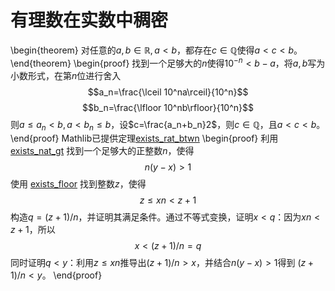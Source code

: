 # 有理数在实数中稠密

\begin{theorem}
对任意的$a,b\in\mathbb{R},a<b$，都存在$c\in\mathbb{Q}$使得$a<c<b$。
\end{theorem}
\begin{proof}
找到一个足够大的$n$使得$10^{-n}<b-a$，将$a,b$写为小数形式，在第$n$位进行舍入
$$a_n=\frac{\lceil 10^na\rceil}{10^n}$$
$$b_n=\frac{\lfloor 10^nb\rfloor}{10^n}$$
则$a\le a_n<b,a<b_n\le b$，设$c=\frac{a_n+b_n}2$，则$c\in\mathbb{Q}$，且$a<c<b$。
\end{proof}
Mathlib已提供定理[exists_rat_btwn](https://leanprover-community.github.io/mathlib4_docs/find/?pattern=exists_rat_btwn#doc)
\begin{proof}
利用 [exists_nat_gt](https://leanprover-community.github.io/mathlib4_docs/find/?pattern=exists_nat_gt#doc) 找到一个足够大的正整数$n$，使得$$n(y - x) > 1$$使用 [exists_floor](https://leanprover-community.github.io/mathlib4_docs/find/?pattern=exists_floor#doc) 找到整数$z$，使得$$z\le x n < z + 1$$构造$q = (z + 1)/n$，并证明其满足条件。通过不等式变换，证明$x < q$：因为$x n<z +1$，所以$$x < (z + 1)/n = q$$同时证明$q < y$：利用$z\le x n$推导出$(z + 1)/n > x$，并结合$n(y - x) > 1$得到 $(z + 1)/n < y$。
\end{proof}
